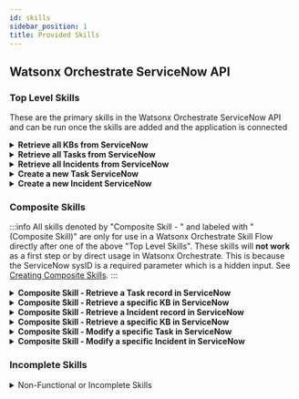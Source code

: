 ```yaml
---
id: skills
sidebar_position: 1
title: Provided Skills
---
```

## Watsonx Orchestrate ServiceNow API
### Top Level Skills
These are the primary skills in the Watsonx Orchestrate ServiceNow API and can be run once the skills are added and the application is connected
<details>
<summary><b>Retrieve all KBs from ServiceNow</b></summary>
Returns all KBs in a table from ServiceNow

WXO name "JC - Retrieve all KBs from ServiceNow"
</details>

<details>
<summary><b>Retrieve all Tasks from ServiceNow</b></summary>
Returns all Tasks in a table from ServiceNow

WXO name "JC - Retrieve all Tasks from ServiceNow"
</details>

<details>
<summary><b>Retrieve all Incidents from ServiceNow</b></summary>
Returns all Incidents in a table from ServiceNow

WXO name "JC - Retrieve all Incidents from ServiceNow"
</details>

<details>
<summary><b>Create a new Task ServiceNow</b></summary>
Creates a new task in ServiceNow

WXO name "JC - Create a new Task in ServiceNow"
 </details>

<details>
<summary><b>Create a new Incident ServiceNow</b></summary>
Creates a new Incident in ServiceNow

WXO name "JC - Create a new Incident in ServiceNow"
 </details>

### Composite Skills

:::info
All skills denoted by "Composite Skill - " and labeled with "(Composite Skill)" are only for use in a Watsonx Orchestrate Skill Flow directly after one of the above "Top Level Skills". These skills will <strong>not work</strong> as a first step or by direct usage in Watsonx Orchestrate. This is because the ServiceNow sysID is a required parameter which is a hidden input. See [Creating Composite Skills](/servicenow/ImporttoWXO/compositeskills#composite-skills).
:::


<details>
<summary><b>Composite Skill - Retrieve a Task record in ServiceNow</b></summary>
Retrieves a specific task after specifying the sysID as an input parameter in the Skill Flow

WXO name "JC - Retrieve a specific Task in ServiceNow (Composite Skill)"
</details>
<details>
<summary><b>Composite Skill - Retrieve a specific KB in ServiceNow</b></summary>
Retrieves a specific KB after specifying the sysID as an input parameter in the Skill Flow

WXO name "JC - Retrieve a specific KB in ServiceNow (Composite Skill)"
</details>
<details>
<summary><b>Composite Skill - Retrieve a Incident record in ServiceNow</b></summary>
Retrieves a specific Incident after specifying the sysID as an input parameter in the Skill Flow

WXO name "JC - Retrieve a specific Incident in ServiceNow (Composite Skill)"
</details>
<details>
<summary><b>Composite Skill - Retrieve a specific KB in ServiceNow</b></summary>
Retrieves a specific KB after specifying the sysID as an input parameter in the Skill Flow

WXO name "JC - Retrieve a specific KB in ServiceNow (Composite Skill)"
</details>
<details>
<summary><b>Composite Skill - Modify a specific Task in ServiceNow</b></summary>
Modifies a specific Task after specifying the sysID as an input parameter in the Skill Flow

WXO name "JC - Modify a specific Task in ServiceNow (Composite Skill)"
</details>
<details>
<summary><b>Composite Skill - Modify a specific Incident in ServiceNow</b></summary>
Modifies a specific Incident after specifying the sysID as an input parameter in the Skill Flow

WXO name "JC - Modify a specific Incient in ServiceNow (Composite Skill)"
</details>

### Incomplete Skills

<details>
<summary>Non-Functional or Incomplete Skills</summary>

These are skills that you can see commented out in the script either unused or under construction.

##### Skills Under Construction

Create a new KB in ServiceNow (input schema needed for creating a KB)

##### Skills that require the non-friendly input parameter for tableName

:::info
To request table data from ServiceNow, the tableName (incidents, tasks or KBs) must be an input parameter. To do so the user would have to input the exact table name (e.g. for Tasks the user would need to input "sc_task" as the tableName) so these skills have been removed. These are to be used as reference and the path is to be used to specify the tableName needed.
:::

Retrieve table records from ServiceNow

Create a new table record in ServiceNow 

Composite Skill - Retrieve a specific record in ServiceNow

Composite Skill - Modify a specific record in ServiceNow

Composite Skill - Delete a specific record in ServiceNow

#### Delete Skills

:::warning
At this time the Delete skills have a bug. Watsonx Orchestrate does not succsessfuly validate an empty object response as a successful skill. The chat will say the skill has failed. However, the object in ServiceNow will be successfuly deleted.
:::
Composite Skill - Delete a specific record in ServiceNow

Composite Skill - Delete a specific Incident in ServiceNow

Composite Skill - Delete a specific Task in ServiceNow

Composite Skill - Delete a specific KB in ServiceNow

</details>